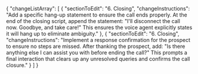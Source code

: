 {
  "changeListArray": [
    {
      "sectionToEdit": "6. Closing",
      "changeInstructions": "Add a specific hang-up statement to ensure the call ends properly. At the end of the closing script, append the statement: \"I'll disconnect the call now. Goodbye, and take care!\" This ensures the voice agent explicitly states it will hang up to eliminate ambiguity."
    },
    {
      "sectionToEdit": "6. Closing",
      "changeInstructions": "Implement a response confirmation for the prospect to ensure no steps are missed. After thanking the prospect, add: \"Is there anything else I can assist you with before ending the call?\" This prompts a final interaction that clears up any unresolved queries and confirms the call closure."
    }
  ]
}